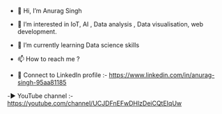 - 👋 Hi, I’m Anurag Singh 
- 👀 I’m interested in IoT, AI , Data analysis , Data visualisation, web development.
- 🌱 I’m currently learning Data science skills
- 📫 How to reach me ? 


- 📲 Connect to LinkedIn profile :- https://www.linkedin.com/in/anurag-singh-95aa81185


-▶️ YouTube channel :- https://youtube.com/channel/UCJDFnEFwDHlzDeiCQtEIqUw
